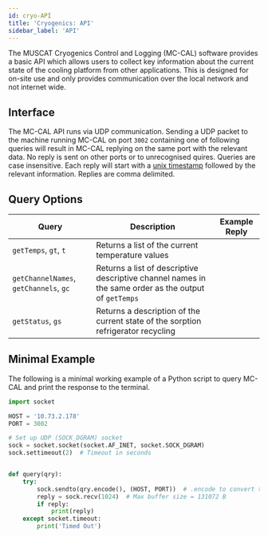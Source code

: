 ```yaml
---
id: cryo-API
title: 'Cryogenics: API'
sidebar_label: 'API'
---
```


The MUSCAT Cryogenics Control and Logging (MC-CAL) software provides a basic API which allows users to collect key information about the current state of the cooling platform from other applications. This is designed for on-site use and only provides communication over the local network and not internet wide.

## Interface

The MC-CAL API runs via UDP communication. Sending a UDP packet to the machine running MC-CAL on port `3002` containing one of following queries will result in MC-CAL replying on the same port with the relevant data. No reply is sent on other ports or to unrecognised quires. Queries are case insensitive. Each reply will start with a [unix timestamp](https://en.wikipedia.org/wiki/Unix_time) followed by the relevant information. Replies are comma delimited.

## Query Options

| Query | Description | Example Reply |
| --- | --- | --- |
| `getTemps`, `gt`, `t` | Returns a list of the current temperature values | |
| `getChannelNames`, `getChannels`, `gc` | Returns a list of descriptive descriptive channel names in the same order as the output of `getTemps` | |
| `getStatus`, `gs` | Returns a description of the current state of the sorption refrigerator recycling | |

## Minimal Example

The following is a minimal working example of a Python script to query MC-CAL and print the response to the terminal.

```python
import socket

HOST = '10.73.2.178'
PORT = 3002

# Set up UDP (SOCK_DGRAM) socket
sock = socket.socket(socket.AF_INET, socket.SOCK_DGRAM)
sock.settimeout(2)  # Timeout in seconds


def query(qry):
    try:
        sock.sendto(qry.encode(), (HOST, PORT))  # .encode to convert to bytes
        reply = sock.recv(1024)  # Max buffer size = 131072 B
        if reply:
            print(reply)
    except socket.timeout:
        print('Timed Out')

```
